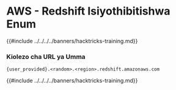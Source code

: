 # AWS - Redshift Isiyothibitishwa Enum

{{#include ../../../../banners/hacktricks-training.md}}

### Kiolezo cha URL ya Umma
```
{user_provided}.<random>.<region>.redshift.amazonaws.com
```
{{#include ../../../../banners/hacktricks-training.md}}
